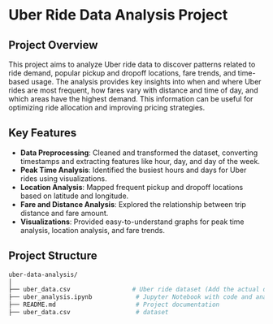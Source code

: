 # Uber Ride Data Analysis Project

## Project Overview

This project aims to analyze Uber ride data to discover patterns related to ride demand, popular pickup and dropoff locations, fare trends, and time-based usage. The analysis provides key insights into when and where Uber rides are most frequent, how fares vary with distance and time of day, and which areas have the highest demand. This information can be useful for optimizing ride allocation and improving pricing strategies.

## Key Features

- **Data Preprocessing**: Cleaned and transformed the dataset, converting timestamps and extracting features like hour, day, and day of the week.
- **Peak Time Analysis**: Identified the busiest hours and days for Uber rides using visualizations.
- **Location Analysis**: Mapped frequent pickup and dropoff locations based on latitude and longitude.
- **Fare and Distance Analysis**: Explored the relationship between trip distance and fare amount.
- **Visualizations**: Provided easy-to-understand graphs for peak time analysis, location analysis, and fare trends.

## Project Structure

```bash
uber-data-analysis/
│
├── uber_data.csv                 # Uber ride dataset (Add the actual dataset here)
├── uber_analysis.ipynb            # Jupyter Notebook with code and analysis
├── README.md                      # Project documentation
├── uber_data.csv                  # dataset

